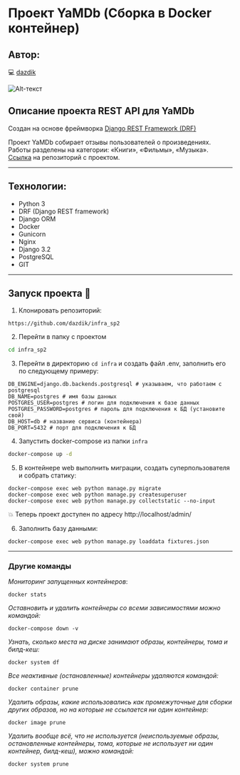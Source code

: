 # Проект YaMDb (Сборка в Docker контейнер)

## Автор:

💻 [dazdik](https://github.com/dazdik)

![Alt-текст](https://boxboat.com/2017/06/28/whats-new-in-docker-17-06/featured.png "Кит по имени Docker")



## Описание проекта REST API для YaMDb

Создан на основе фреймворка [Django REST Framework (DRF)](https://github.com/ilyachch/django-rest-framework-rusdoc)


Проект YaMDb собирает отзывы пользователей о произведениях. Работы разделены на категории: «Книги», «Фильмы», «Музыка». [Ссылка](https://github.com/dazdik/api_yamdb) на репозиторий с проектом.

____

## Технологии:

- Python 3
- DRF (Django REST framework)
- Django ORM
- Docker
- Gunicorn
- Nginx
- Django 3.2
- PostgreSQL
- GIT
___
## Запуск проекта 🚀

1. Клонировать репозиторий:

```
https://github.com/dazdik/infra_sp2
```

2. Перейти в папку с проектом

```bash
cd infra_sp2
```

3. Перейти в директорию  ```cd infra``` и создать файл .env, заполнить его по следующему примеру:

```
DB_ENGINE=django.db.backends.postgresql # указываем, что работаем с postgresql
DB_NAME=postgres # имя базы данных
POSTGRES_USER=postgres # логин для подключения к базе данных
POSTGRES_PASSWORD=postgres # пароль для подключения к БД (установите свой)
DB_HOST=db # название сервиса (контейнера)
DB_PORT=5432 # порт для подключения к БД
```
4. Запустить docker-compose из папки ```infra```
```bash
docker-compose up -d
```
5. В контейнере web выполнить миграции, создать суперпользователя и собрать статику:
```
docker-compose exec web python manage.py migrate
docker-compose exec web python manage.py createsuperuser
docker-compose exec web python manage.py collectstatic --no-input
```

💥 Теперь проект доступен по адресу http://localhost/admin/

6. Заполнить базу данными:
```
docker-compose exec web python manage.py loaddata fixtures.json
```
___
### Другие команды
*Мониторинг запущенных контейнеров*:
```
docker stats
```

*Оставновить и удалить контейнеры со всеми зависимостями можно командой:*
```
docker-compose down -v
```

*Узнать,  сколько места на диске занимают образы, контейнеры, тома и билд-кеш:*
```
docker system df 
```

*Все неактивные (остановленные) контейнеры удаляются командой:*
```
docker container prune
```

*Удалить образы, какие использовались как промежуточные для сборки других образов, но на которые не ссылается ни один контейнер:*
```
docker image prune
```

*Удалить вообще всё, что не используется (неиспользуемые образы, остановленные контейнеры, тома, которые не использует ни один контейнер, билд-кеш), можно командой:*
```
docker system prune
```